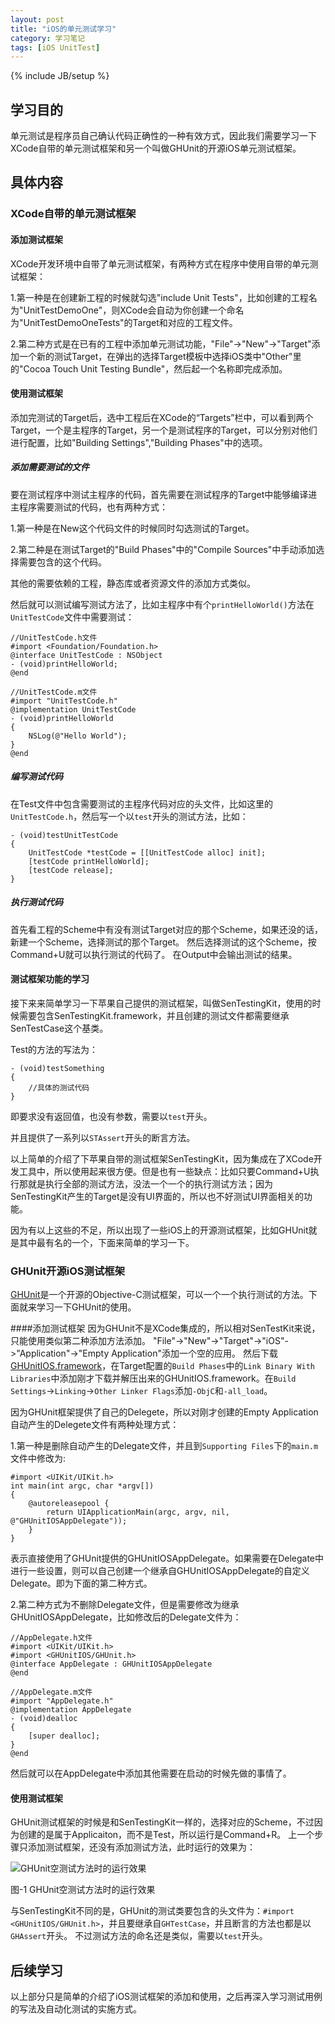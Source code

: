 ```yaml
---
layout: post
title: "iOS的单元测试学习"
category: 学习笔记
tags: [iOS UnitTest]
---
```

{% include JB/setup %}

## 学习目的
单元测试是程序员自己确认代码正确性的一种有效方式，因此我们需要学习一下XCode自带的单元测试框架和另一个叫做GHUnit的开源iOS单元测试框架。

## 具体内容

### XCode自带的单元测试框架
#### 添加测试框架
XCode开发环境中自带了单元测试框架，有两种方式在程序中使用自带的单元测试框架：

1.第一种是在创建新工程的时候就勾选"include Unit Tests"，比如创建的工程名为"UnitTestDemoOne"，则XCode会自动为你创建一个命名为"UnitTestDemoOneTests"的Target和对应的工程文件。

2.第二种方式是在已有的工程中添加单元测试功能，"File"->"New"->"Target"添加一个新的测试Target，在弹出的选择Target模板中选择iOS类中"Other"里的"Cocoa Touch Unit Testing Bundle"，然后起一个名称即完成添加。

#### 使用测试框架
添加完测试的Target后，选中工程后在XCode的“Targets”栏中，可以看到两个Target，一个是主程序的Target，另一个是测试程序的Target，可以分别对他们进行配置，比如"Building Settings","Building Phases"中的选项。

##### 添加需要测试的文件
要在测试程序中测试主程序的代码，首先需要在测试程序的Target中能够编译进主程序需要测试的代码，也有两种方式：

1.第一种是在New这个代码文件的时候同时勾选测试的Target。

2.第二种是在测试Target的"Build Phases"中的"Compile Sources"中手动添加选择需要包含的这个代码。

其他的需要依赖的工程，静态库或者资源文件的添加方式类似。

然后就可以测试编写测试方法了，比如主程序中有个`printHelloWorld()`方法在`UnitTestCode`文件中需要测试：

	//UnitTestCode.h文件
	#import <Foundation/Foundation.h>
	@interface UnitTestCode : NSObject
	- (void)printHelloWorld;
	@end
	
	//UnitTestCode.m文件
	#import "UnitTestCode.h"
	@implementation UnitTestCode
	- (void)printHelloWorld
	{
		NSLog(@"Hello World");
	}
	@end

##### 编写测试代码 
在Test文件中包含需要测试的主程序代码对应的头文件，比如这里的`UnitTestCode.h`，然后写一个以`test`开头的测试方法，比如：

	- (void)testUnitTestCode
	{
		UnitTestCode *testCode = [[UnitTestCode alloc] init];
		[testCode printHelloWorld];
		[testCode release];
	}

##### 执行测试代码
首先看工程的Scheme中有没有测试Target对应的那个Scheme，如果还没的话，新建一个Scheme，选择测试的那个Target。
然后选择测试的这个Scheme，按Command+U就可以执行测试的代码了。
在Output中会输出测试的结果。

#### 测试框架功能的学习
接下来来简单学习一下苹果自己提供的测试框架，叫做SenTestingKit，使用的时候需要包含SenTestingKit.framework，并且创建的测试文件都需要继承SenTestCase这个基类。

Test的方法的写法为：

	- (void)testSomething
	{
		//具体的测试代码
	}	
即要求没有返回值，也没有参数，需要以`test`开头。

并且提供了一系列以`STAssert`开头的断言方法。

以上简单的介绍了下苹果自带的测试框架SenTestingKit，因为集成在了XCode开发工具中，所以使用起来很方便。但是也有一些缺点：比如只要Command+U执行那就是执行全部的测试方法，没法一个一个的执行测试方法；因为SenTestingKit产生的Target是没有UI界面的，所以也不好测试UI界面相关的功能。

因为有以上这些的不足，所以出现了一些iOS上的开源测试框架，比如GHUnit就是其中最有名的一个，下面来简单的学习一下。


### GHUnit开源iOS测试框架 	
	
[GHUnit](https://github.com/gabriel/gh-unit)是一个开源的Objective-C测试框架，可以一个一个执行测试的方法。下面就来学习一下GHUnit的使用。

####添加测试框架
因为GHUnit不是XCode集成的，所以相对SenTestKit来说，只能使用类似第二种添加方法添加。
"File"->"New"->"Target"->"iOS"->"Application"->"Empty Application"添加一个空的应用。
然后下载[GHUnitIOS.framework](https://github.com/gabriel/gh-unit/downloads)，在Target配置的`Build Phases`中的`Link Binary With Libraries`中添加刚才下载并解压出来的GHUnitIOS.framework。在`Build Settings`->`Linking`->`Other Linker Flags`添加`-ObjC`和`-all_load`。

因为GHUnit框架提供了自己的Delegete，所以对刚才创建的Empty Application自动产生的Delegete文件有两种处理方式：

1.第一种是删除自动产生的Delegate文件，并且到`Supporting Files`下的`main.m`文件中修改为:

	#import <UIKit/UIKit.h>
	int main(int argc, char *argv[])
	{
		@autoreleasepool {
    		return UIApplicationMain(argc, argv, nil, 			@"GHUnitIOSAppDelegate"));
    	}
    }

表示直接使用了GHUnit提供的GHUnitIOSAppDelegate。如果需要在Delegate中进行一些设置，则可以自己创建一个继承自GHUnitIOSAppDelegate的自定义Delegate。即为下面的第二种方式。

2.第二种方式为不删除Delegate文件，但是需要修改为继承GHUnitIOSAppDelegate，比如修改后的Delegate文件为：

	//AppDelegate.h文件
	#import <UIKit/UIKit.h>
	#import <GHUnitIOS/GHUnit.h>
	@interface AppDelegate : GHUnitIOSAppDelegate
	@end

	//AppDelegate.m文件
	#import "AppDelegate.h"
	@implementation AppDelegate
	- (void)dealloc
	{
    	[super dealloc];
	}
	@end

然后就可以在AppDelegate中添加其他需要在启动的时候先做的事情了。

#### 使用测试框架
GHUnit测试框架的时候是和SenTestingKit一样的，选择对应的Scheme，不过因为创建的是属于Applicaiton，而不是Test，所以运行是Command+R。
上一个步骤只添加测试框架，还没有添加测试方法，此时运行的效果为：

![GHUnit空测试方法时的运行效果](http://gabriel.github.com/gh-unit/docs/appledoc_include/images/12_running.png)

图-1 GHUnit空测试方法时的运行效果

与SenTestingKit不同的是，GHUnit的测试类要包含的头文件为：`#import <GHUnitIOS/GHUnit.h>`，并且要继承自`GHTestCase`，并且断言的方法也都是以`GHAssert`开头。
不过测试方法的命名还是类似，需要以`test`开头。


## 后续学习
以上部分只是简单的介绍了iOS测试框架的添加和使用，之后再深入学习测试用例的写法及自动化测试的实施方式。